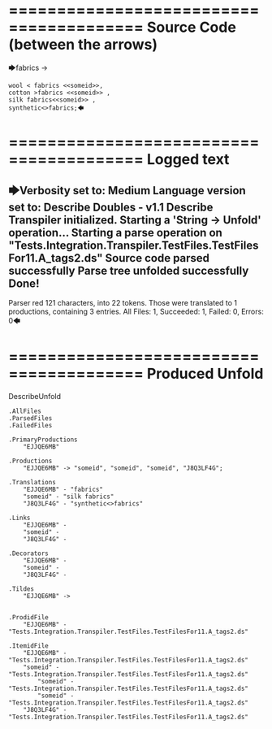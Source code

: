 ========================================
Source Code (between the arrows)
========================================

🡆fabrics ->

	wool < fabrics <<someid>>,
	cotton >fabrics <<someid>> ,
	silk fabrics<<someid>> ,
	synthetic<>fabrics;🡄

========================================
Logged text
========================================

🡆Verbosity set to: Medium
Language version set to: Describe Doubles - v1.1
Describe Transpiler initialized.
Starting a 'String -> Unfold' operation...
Starting a parse operation on "Tests.Integration.Transpiler.TestFiles.TestFilesFor11.A_tags2.ds"
Source code parsed successfully
Parse tree unfolded successfully
Done!
------------------------
Parser red 121 characters, into 22 tokens.
Those were translated to 1 productions, containing 3 entries.
All Files: 1, Succeeded: 1, Failed: 0, Errors: 0🡄

========================================
Produced Unfold
========================================

DescribeUnfold

    .AllFiles
    .ParsedFiles
    .FailedFiles

    .PrimaryProductions
        "EJJQE6MB" 

    .Productions
        "EJJQE6MB" -> "someid", "someid", "someid", "J8Q3LF4G";

    .Translations
        "EJJQE6MB" - "fabrics"
        "someid" - "silk fabrics"
        "J8Q3LF4G" - "synthetic<>fabrics"

    .Links
        "EJJQE6MB" - 
        "someid" - 
        "J8Q3LF4G" - 

    .Decorators
        "EJJQE6MB" - 
        "someid" - 
        "J8Q3LF4G" - 

    .Tildes
        "EJJQE6MB" -> 


    .ProdidFile
        "EJJQE6MB" - "Tests.Integration.Transpiler.TestFiles.TestFilesFor11.A_tags2.ds"

    .ItemidFile
        "EJJQE6MB" - "Tests.Integration.Transpiler.TestFiles.TestFilesFor11.A_tags2.ds"
        "someid" - "Tests.Integration.Transpiler.TestFiles.TestFilesFor11.A_tags2.ds"
            "someid" - "Tests.Integration.Transpiler.TestFiles.TestFilesFor11.A_tags2.ds"
            "someid" - "Tests.Integration.Transpiler.TestFiles.TestFilesFor11.A_tags2.ds"
        "J8Q3LF4G" - "Tests.Integration.Transpiler.TestFiles.TestFilesFor11.A_tags2.ds"

